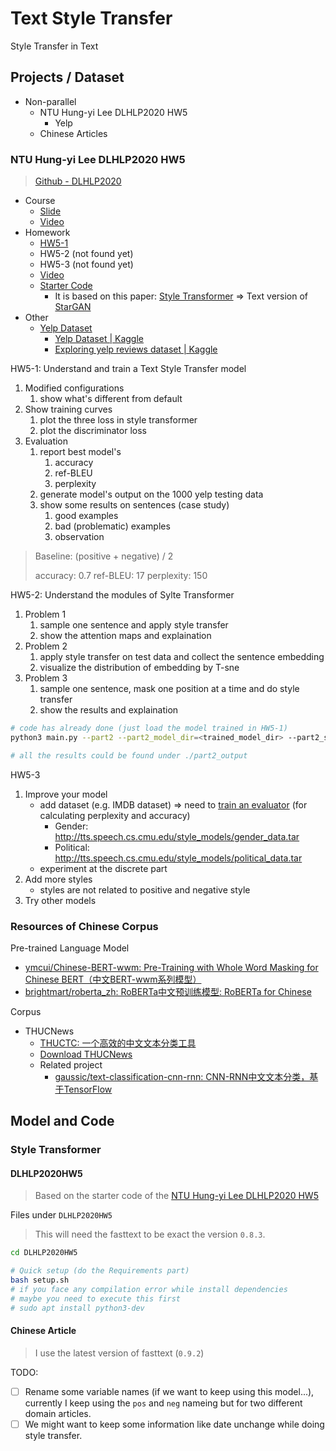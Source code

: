 # Text Style Transfer

Style Transfer in Text

## Projects / Dataset

* Non-parallel
  * NTU Hung-yi Lee DLHLP2020 HW5
    * Yelp
  * Chinese Articles

### NTU Hung-yi Lee DLHLP2020 HW5

> [Github - DLHLP2020](https://github.com/DLHLP2020)

* Course
  * [Slide](http://speech.ee.ntu.edu.tw/~tlkagk/courses/DLHLP20/UnsupervisedNLP%20(v2).pdf)
  * [Video](https://youtu.be/WROBoprE0js)
* Homework
  * [HW5-1](https://docs.google.com/presentation/d/1biEDjNL-0wkuizq7GyGU0ec7hn-0dugc3knksdWf_lI/edit?usp=sharing)
  * HW5-2 (not found yet)
  * HW5-3 (not found yet)
  * [Video](https://youtu.be/IBjCkt4eJCg)
  * [Starter Code](https://github.com/MarvinChung/HW5-TextStyleTransfer)
    * It is based on this paper: [Style Transformer](https://arxiv.org/abs/1905.05621) => Text version of [StarGAN](https://arxiv.org/abs/1711.09020)
* Other
  * [Yelp Dataset](https://www.yelp.com/dataset)
    * [Yelp Dataset | Kaggle](https://www.kaggle.com/yelp-dataset/yelp-dataset)
    * [Exploring yelp reviews dataset | Kaggle](https://www.kaggle.com/vksbhandary/exploring-yelp-reviews-dataset)

HW5-1: Understand and train a Text Style Transfer model

1. Modified configurations
   1. show what's different from default
2. Show training curves
   1. plot the three loss in style transformer
   2. plot the discriminator loss
3. Evaluation
   1. report best model's
      1. accuracy
      2. ref-BLEU
      3. perplexity
   2. generate model's output on the 1000 yelp testing data
   3. show some results on sentences (case study)
      1. good examples
      2. bad (problematic) examples
      3. observation

> Baseline: (positive + negative) / 2
>
> accuracy: 0.7
> ref-BLEU: 17
> perplexity: 150

HW5-2: Understand the modules of Sylte Transformer

1. Problem 1
   1. sample one sentence and apply style transfer
   2. show the attention maps and explaination
2. Problem 2
   1. apply style transfer on test data and collect the sentence embedding
   2. visualize the distribution of embedding by T-sne
3. Problem 3
   1. sample one sentence, mask one position at a time and do style transfer
   2. show the results and explaination

```sh
# code has already done (just load the model trained in HW5-1)
python3 main.py --part2 --part2_model_dir=<trained_model_dir> --part2_step=<trained_step>

# all the results could be found under ./part2_output
```

HW5-3

1. Improve your model
   * add dataset (e.g. IMDB dataset) => need to [train an evaluator](https://hackmd.io/NgYXPtOqRCWKHV33L1NofQ?view) (for calculating perplexity and accuracy)
     * Gender: http://tts.speech.cs.cmu.edu/style_models/gender_data.tar
     * Political: http://tts.speech.cs.cmu.edu/style_models/political_data.tar
   * experiment at the discrete part
2. Add more styles
   * styles are not related to positive and negative style
3. Try other models

### Resources of Chinese Corpus

Pre-trained Language Model

* [ymcui/Chinese-BERT-wwm: Pre-Training with Whole Word Masking for Chinese BERT（中文BERT-wwm系列模型）](https://github.com/ymcui/Chinese-BERT-wwm)
* [brightmart/roberta_zh: RoBERTa中文预训练模型: RoBERTa for Chinese](https://github.com/brightmart/roberta_zh)

Corpus

* THUCNews
  * [THUCTC: 一个高效的中文文本分类工具](http://thuctc.thunlp.org/)
  * [Download THUCNews](http://thuctc.thunlp.org/message)
  * Related project
    * [gaussic/text-classification-cnn-rnn: CNN-RNN中文文本分类，基于TensorFlow](https://github.com/gaussic/text-classification-cnn-rnn)

## Model and Code

### Style Transformer

#### DLHLP2020HW5

> Based on the starter code of the [NTU Hung-yi Lee DLHLP2020 HW5](#NTU-Hung-yi-Lee-DLHLP2020-HW5)

Files under `DLHLP2020HW5`

> This will need the fasttext to be exact the version `0.8.3`.

```sh
cd DLHLP2020HW5

# Quick setup (do the Requirements part)
bash setup.sh
# if you face any compilation error while install dependencies
# maybe you need to execute this first
# sudo apt install python3-dev
```

#### Chinese Article

> I use the latest version of fasttext (`0.9.2`)

TODO:

* [ ] Rename some variable names (if we want to keep using this model...), currently I keep using the `pos` and `neg` nameing but for two different domain articles.
* [ ] We might want to keep some information like date unchange while doing style transfer.
